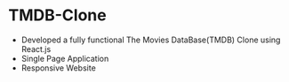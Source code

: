 # TMDB-Clone
- Developed a fully functional The Movies DataBase(TMDB) Clone using React.js
- Single Page Application
- Responsive Website

